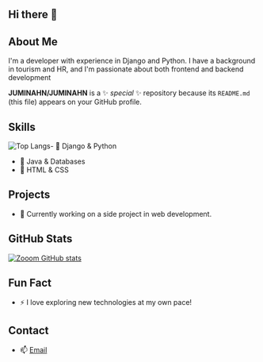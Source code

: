 ## Hi there 👋

## About Me
I'm a developer with experience in Django and Python. I have a background in tourism and HR, and I'm passionate about both frontend and backend development

**JUMINAHN/JUMINAHN** is a ✨ _special_ ✨ repository because its `README.md` (this file) appears on your GitHub profile.

## Skills
![Top Langs](https://github-readme-stats.vercel.app/api/top-langs/?username=JUMINAHN&layout=compact)- 🌟 Django & Python
- 🌿 Java & Databases
- 🎨 HTML & CSS

## Projects
- 🚀 Currently working on a side project in web development.

## GitHub Stats
[![Zooom GitHub stats](https://github-readme-stats.vercel.app/api?username=JUMINAHN&theme=radical)](https://github.com/anuraghazra/github-readme-stats)

## Fun Fact
- ⚡ I love exploring new technologies at my own pace!

## Contact
- 📫 [Email](mailto:jumin9774@naaver.com)
